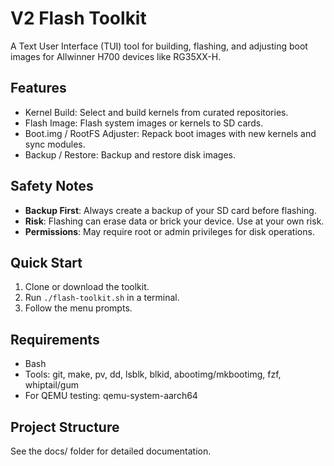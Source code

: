 # V2 Flash Toolkit

A Text User Interface (TUI) tool for building, flashing, and adjusting boot images for Allwinner H700 devices like RG35XX-H.

## Features

- Kernel Build: Select and build kernels from curated repositories.
- Flash Image: Flash system images or kernels to SD cards.
- Boot.img / RootFS Adjuster: Repack boot images with new kernels and sync modules.
- Backup / Restore: Backup and restore disk images.

## Safety Notes

- **Backup First**: Always create a backup of your SD card before flashing.
- **Risk**: Flashing can erase data or brick your device. Use at your own risk.
- **Permissions**: May require root or admin privileges for disk operations.

## Quick Start

1. Clone or download the toolkit.
2. Run `./flash-toolkit.sh` in a terminal.
3. Follow the menu prompts.

## Requirements

- Bash
- Tools: git, make, pv, dd, lsblk, blkid, abootimg/mkbootimg, fzf, whiptail/gum
- For QEMU testing: qemu-system-aarch64

## Project Structure

See the docs/ folder for detailed documentation.
